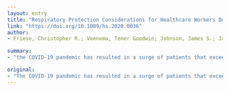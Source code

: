```yaml
---
layout: entry
title: "Respiratory Protection Considerations for Healthcare Workers During the COVID-19 Pandemic"
link: "https://doi.org/10.1089/hs.2020.0036"
author:
- Friese, Christopher R.; Veenema, Tener Goodwin; Johnson, James S.; Jayaraman, Sundaresan; Chang, James C.; Clever, Linda Hawes

summary:
- "the COVID-19 pandemic has resulted in a surge of patients that exceeds available human and physical resources in many settings. The pandemie has triggered the implementation of crisis standards of care. It has led to a rise in patients who exceed available human resources. Thousands of patients have exceeded available resources, triggering a crisis in the care system. In many settings, patients exceed available physical and human resources and have a high-quali... quality of life. CoVID19 has triggering the COVD-19 Pandemic triggered a spike of patients."

original:
- "The COVID-19 pandemic has resulted in a surge of patients that exceeds available human and physical resources in many settings, triggering the implementation of crisis standards of care. High-quali..."
---
```


